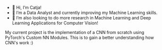 - 👋 Hi, I’m Catja!
- 👀 I’m a Data Analyst and currently improving my Machine Learning skills.
- 🌱 I’m also looking to do more research in Machine Learning and Deep Learning Applications for Computer Vision!

My current project is the implementation of a CNN from scratch using PyTorch's Custom NN Modules.
This is to gain a better understanding how CNN's work :) 

<!---
BartelsC/BartelsC is a ✨ special ✨ repository because its `README.md` (this file) appears on your GitHub profile.
You can click the Preview link to take a look at your changes.
--->
